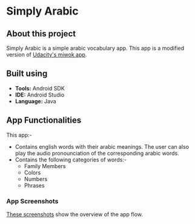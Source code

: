 # Simply Arabic

## About this project
Simply Arabic is a simple arabic vocabulary app. This app is a modified version of [Udacity's miwok app](https://github.com/udacity/ud839_Miwok).
## Built using
- **Tools:** Android SDK
- **IDE:** Android Studio
- **Language:** Java
## App Functionalities
This app:-
- Contains english words with their arabic meanings. The user can also play the audio pronounciation of the corresponding arabic words.
- Contains the following categories of words:-
  - Family Members
  - Colors
  - Numbers
  - Phrases
### App Screenshots
[These screenshots](https://drive.google.com/drive/folders/1NwucpgwcBk27Sub0i_0QVaxM5s3uHu73?usp=sharing) show the overview of the app flow.
